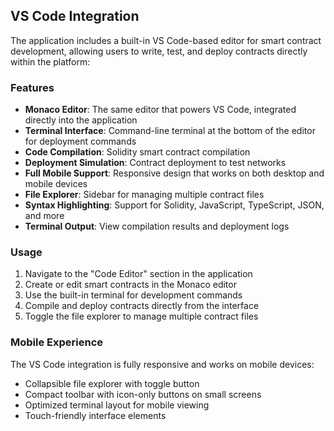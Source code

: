 ## VS Code Integration

The application includes a built-in VS Code-based editor for smart contract development, allowing users to write, test, and deploy contracts directly within the platform:

### Features

- **Monaco Editor**: The same editor that powers VS Code, integrated directly into the application
- **Terminal Interface**: Command-line terminal at the bottom of the editor for deployment commands
- **Code Compilation**: Solidity smart contract compilation
- **Deployment Simulation**: Contract deployment to test networks
- **Full Mobile Support**: Responsive design that works on both desktop and mobile devices
- **File Explorer**: Sidebar for managing multiple contract files
- **Syntax Highlighting**: Support for Solidity, JavaScript, TypeScript, JSON, and more
- **Terminal Output**: View compilation results and deployment logs

### Usage

1. Navigate to the "Code Editor" section in the application
2. Create or edit smart contracts in the Monaco editor
3. Use the built-in terminal for development commands
4. Compile and deploy contracts directly from the interface
5. Toggle the file explorer to manage multiple contract files

### Mobile Experience

The VS Code integration is fully responsive and works on mobile devices:

- Collapsible file explorer with toggle button
- Compact toolbar with icon-only buttons on small screens
- Optimized terminal layout for mobile viewing
- Touch-friendly interface elements
